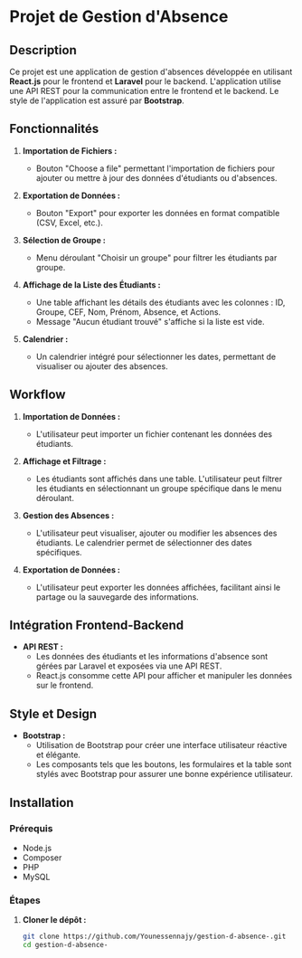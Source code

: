 # Projet de Gestion d'Absence

## Description

Ce projet est une application de gestion d'absences développée en utilisant **React.js** pour le frontend et **Laravel** pour le backend. L'application utilise une API REST pour la communication entre le frontend et le backend. Le style de l'application est assuré par **Bootstrap**.

## Fonctionnalités

1. **Importation de Fichiers :**
   - Bouton "Choose a file" permettant l'importation de fichiers pour ajouter ou mettre à jour des données d'étudiants ou d'absences.

2. **Exportation de Données :**
   - Bouton "Export" pour exporter les données en format compatible (CSV, Excel, etc.).

3. **Sélection de Groupe :**
   - Menu déroulant "Choisir un groupe" pour filtrer les étudiants par groupe.

4. **Affichage de la Liste des Étudiants :**
   - Une table affichant les détails des étudiants avec les colonnes : ID, Groupe, CEF, Nom, Prénom, Absence, et Actions.
   - Message "Aucun étudiant trouvé" s'affiche si la liste est vide.

5. **Calendrier :**
   - Un calendrier intégré pour sélectionner les dates, permettant de visualiser ou ajouter des absences.

## Workflow

1. **Importation de Données :**
   - L'utilisateur peut importer un fichier contenant les données des étudiants.

2. **Affichage et Filtrage :**
   - Les étudiants sont affichés dans une table. L'utilisateur peut filtrer les étudiants en sélectionnant un groupe spécifique dans le menu déroulant.

3. **Gestion des Absences :**
   - L'utilisateur peut visualiser, ajouter ou modifier les absences des étudiants. Le calendrier permet de sélectionner des dates spécifiques.

4. **Exportation de Données :**
   - L'utilisateur peut exporter les données affichées, facilitant ainsi le partage ou la sauvegarde des informations.

## Intégration Frontend-Backend

- **API REST :**
  - Les données des étudiants et les informations d'absence sont gérées par Laravel et exposées via une API REST.
  - React.js consomme cette API pour afficher et manipuler les données sur le frontend.

## Style et Design

- **Bootstrap :**
  - Utilisation de Bootstrap pour créer une interface utilisateur réactive et élégante.
  - Les composants tels que les boutons, les formulaires et la table sont stylés avec Bootstrap pour assurer une bonne expérience utilisateur.

## Installation

### Prérequis

- Node.js
- Composer
- PHP
- MySQL

### Étapes

1. **Cloner le dépôt :**
   ```bash
   git clone https://github.com/Younessennajy/gestion-d-absence-.git
   cd gestion-d-absence-


